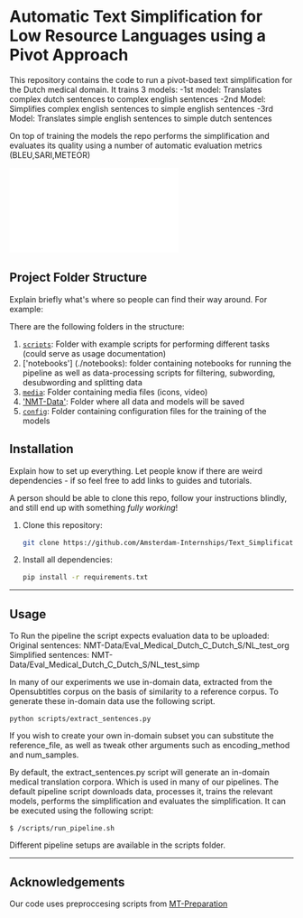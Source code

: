 # Automatic Text Simplification for Low Resource Languages using a Pivot Approach

This repository contains the code to run a pivot-based text simplification for the Dutch medical domain. It trains 3 models:
-1st model: Translates complex dutch sentences to complex english sentences
-2nd Model: Simplifies complex english sentences to simple english sentences
-3rd Model: Translates simple english sentences to simple dutch sentences

On top of training the models the repo performs the simplification and evaluates its quality using a number of automatic evaluation metrics (BLEU,SARI,METEOR)

![](media/Pipeline_Text_Simplification_Pivot.pdf)


## Project Folder Structure

Explain briefly what's where so people can find their way around. For example:

There are the following folders in the structure:


1) [`scripts`](./scripts): Folder with example scripts for performing different tasks (could serve as usage documentation)
1) ['notebooks'] (./notebooks): folder containing notebooks for running the pipeline as well as data-processing scripts for filtering, subwording, desubwording and splitting data
1) [`media`](./media): Folder containing media files (icons, video)
1) ['NMT-Data'](./NMT-Data): Folder where all data and models will be saved
1) [`config`](./config): Folder containing configuration files for the training of the models

## Installation
Explain how to set up everything. 
Let people know if there are weird dependencies - if so feel free to add links to guides and tutorials.

A person should be able to clone this repo, follow your instructions blindly, and still end up with something *fully working*!

1) Clone this repository:
    ```bash
    git clone https://github.com/Amsterdam-Internships/Text_Simplification
    ```

1) Install all dependencies:
    ```bash
    pip install -r requirements.txt
    ```
---


## Usage
To Run the pipeline the script expects evaluation data to be uploaded: <br>
Original sentences: NMT-Data/Eval_Medical_Dutch_C_Dutch_S/NL_test_org <br>
Simplified sentences: NMT-Data/Eval_Medical_Dutch_C_Dutch_S/NL_test_simp

In many of our experiments we use in-domain data, extracted from the Opensubtitles corpus on the basis of similarity to a reference corpus. To generate these in-domain data use the following script.

    python scripts/extract_sentences.py

If you wish to create your own in-domain subset you can substitute the reference_file, as well as tweak other arguments such as encoding_method and num_samples.

By default, the extract_sentences.py script will generate an in-domain medical translation corpora. Which is used in many of our pipelines. The default pipeline script downloads data, processes it, trains the relevant models, performs the simplification and evaluates the simplification. It can be executed using the following script:

```
$ /scripts/run_pipeline.sh
```

Different pipeline setups are available in the scripts folder.



---
## Acknowledgements
Our code uses preproccesing scripts from [MT-Preparation](https://github.com/ymoslem/MT-Preparation)